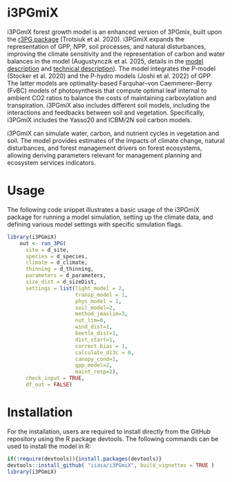 # i3PGmiX
i3PGmiX forest growth model is an enhanced version of 3PGmix, built upon the [r3PG package](https://github.com/trotsiuk/r3PG) (Trotsiuk et al. 2020). i3PGmiX expands the representation of GPP, NPP, soil processes, and natural disturbances, improving the climate sensitivity and the representation of carbon and water balances in the model (Augustynczik et al. 2025, details in the [model description](https://www.sciencedirect.com/science/article/pii/S2590332225001393) and [technical description](https://ars.els-cdn.com/content/image/1-s2.0-S2590332225001393-mmc1.pdf)). The model integrates the P-model (Stocker et al. 2020) and the P-hydro models (Joshi et al. 2022) of GPP. The latter models are optimality-based Farquhar–von Caemmerer–Berry (FvBC) models of photosynthesis that compute optimal leaf internal to ambient CO2 ratios to balance the costs of maintaining carboxylation and transpiration. i3PGmiX also includes different soil models, including the interactions and feedbacks between soil and vegetation. Specifically, i3PGmiX includes the Yasso20 and ICBM/2N soil carbon models. 

i3PGmiX can simulate water, carbon, and nutrient cycles in vegetation and soil. The model provides estimates of the impacts of climate change, natural disturbances, and forest management drivers on forest ecosystems, allowing deriving parameters relevant for management planning and ecosystem services indicators. 

# Usage
The following code snippet illustrates a basic usage of the i3PGmiX package for running a model simulation, setting up the climate data, and defining various model settings with specific simulation flags. 
```r
library(i3PGmiX)
    out <- run_3PG(
      site = d_site,
      species = d_species,
      climate = d_climate,
      thinning = d_thinning,
      parameters = d_parameters,
      size_dist = d_sizeDist,
      settings = list(light_model = 2,
                      transp_model = 1, 
                      phys_model = 1,
                      soil_model=2,
                      method_jmaxlim=3,
                      nut_lim=0,
                      wind_dist=1, 
                      beetle_dist=1,
                      dist_start=1,
                      correct_bias = 1,
                      calculate_d13c = 0,
                      canopy_cond=1,
                      gpp_model=2, 
                      maint_resp=2),
      check_input = TRUE,
      df_out = FALSE)
```
# Installation
For the installation, users are required to install directly from the GitHub repository using the R package devtools. The following commands can be used to install the model in R:
```r
if(!require(devtools)){install.packages(devtools)}
devtools::install_github( "iiasa/i3PGmiX", build_vignettes = TRUE )
library(i3PGmiX)
```
